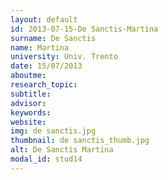 ```yaml
---
layout: default 
id: 2013-07-15-De Sanctis-Martina
surname: De Sanctis
name: Martina
university: Univ. Trento
date: 15/07/2013
aboutme: 
research_topic: 
subtitle: 
advisor: 
keywords: 
website: 
img: de sanctis.jpg
thumbnail: de sanctis_thumb.jpg
alt: De Sanctis Martina
modal_id: stud14
---
```

